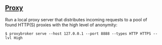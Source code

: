 ## [Proxy](https://github.com/constverum/ProxyBroker#serve)

Run a local proxy server that distributes incoming requests to a pool of found HTTP(S) proxies with the high level of anonymity:

```
$ proxybroker serve --host 127.0.0.1 --port 8888 --types HTTP HTTPS --lvl High
```
